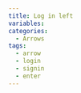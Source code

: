 ```yaml
---
title: Log in left
variables:
categories:
  - Arrows
tags:
  - arrow
  - login
  - signin
  - enter
---
```

